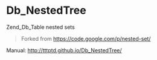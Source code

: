 Db_NestedTree
=============

Zend_Db_Table nested sets
>Forked from https://code.google.com/p/nested-set/

Manual: http://tttptd.github.io/Db_NestedTree/
